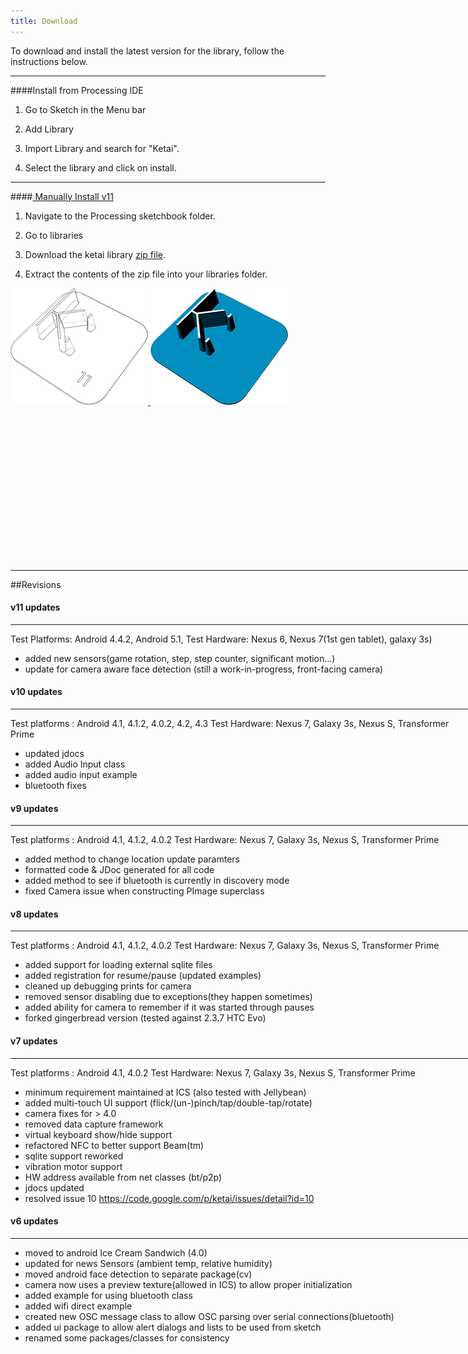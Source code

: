 ```yaml
---
title: Download
---
```

To download and install the latest version for the library, follow the instructions below.
<hr>

####Install from Processing IDE
1. Go to Sketch in the Menu bar

2. Add Library 

3. Import Library and search for "Ketai". 

4. Select the library and click on install.

<hr>

####[<i class="fa fa-download"></i> Manually Install v11 ](http://ketailibrary.org/ketai.zip)
1. Navigate to the Processing sketchbook folder.

2. Go to libraries

3. Download the ketai library [zip file](http://ketailibrary.org/ketai.zip). 

4. Extract the contents of the zip file into your libraries folder.

<div class="hover_img">
	<a href="http://ketailibrary.org/ketai.zip">
		<img src="ketai_v11_bw.png" class="top">
		<img src="ketai_color.png" class="bottom">
	</a>
</div>

<div style="position: absolute; margin-top: 230px;">

<!-- <hr> -->

<div class="link" style=" color: #FFF;">[<i class="fa fa-download fa-lg"></i> Archive](https://github.com/ketai/ketai/tree/master/downloads)</div>

<hr>

##Revisions

#### v11 updates
------------
Test Platforms: Android 4.4.2, Android 5.1,
Test Hardware: Nexus 6, Nexus 7(1st gen tablet), galaxy 3s)
- added new sensors(game rotation, step, step counter, significant motion...)
- update for camera aware face detection (still a work-in-progress, front-facing camera)


#### v10 updates
------------
Test platforms : Android 4.1, 4.1.2, 4.0.2, 4.2, 4.3
Test Hardware: Nexus 7, Galaxy 3s, Nexus S, Transformer Prime

- updated jdocs
- added Audio Input class
- added audio input example
- bluetooth fixes


#### v9 updates
------------
Test platforms : Android 4.1, 4.1.2, 4.0.2
Test Hardware: Nexus 7, Galaxy 3s, Nexus S, Transformer Prime

- added method to change location update paramters
- formatted code & JDoc generated for all code
- added method to see if bluetooth is currently in discovery mode
- fixed Camera issue when constructing PImage superclass


#### v8 updates
------------
Test platforms : Android 4.1, 4.1.2, 4.0.2
Test Hardware: Nexus 7, Galaxy 3s, Nexus S, Transformer Prime

- added support for loading external sqlite files
- added registration for resume/pause (updated examples)
- cleaned up debugging prints for camera
- removed sensor disabling due to exceptions(they happen sometimes)
- added ability for camera to remember if it was started through pauses
- forked gingerbread version (tested against 2.3.7 HTC Evo)


#### v7 updates
-------------
Test platforms : Android 4.1, 4.0.2
Test Hardware: Nexus 7, Galaxy 3s, Nexus S, Transformer Prime

- minimum requirement maintained at ICS (also tested with Jellybean)
- added multi-touch UI support (flick/(un-)pinch/tap/double-tap/rotate)
- camera fixes for > 4.0
- removed data capture framework
- virtual keyboard show/hide support
- refactored NFC to better support Beam(tm)
- sqlite support reworked
- vibration motor support
- HW address available from net classes (bt/p2p)
- jdocs updated
- resolved issue 10 https://code.google.com/p/ketai/issues/detail?id=10


#### v6 updates
-------------
- moved to android Ice Cream Sandwich (4.0)
- updated for news Sensors (ambient temp, relative humidity)
- moved android face detection to separate package(cv)
- camera now uses a preview texture(allowed in ICS) to allow proper initialization
- added example for using bluetooth class
- added wifi direct example
- created new OSC message class to allow OSC parsing over serial connections(bluetooth)
- added ui package to allow alert dialogs and lists to be used from sketch
- renamed some packages/classes for consistency


</div>
</div>




<!-- ![Ketai_v10](ketai_v10.png) -->

<!-- <div class="downloadLink"> -->

